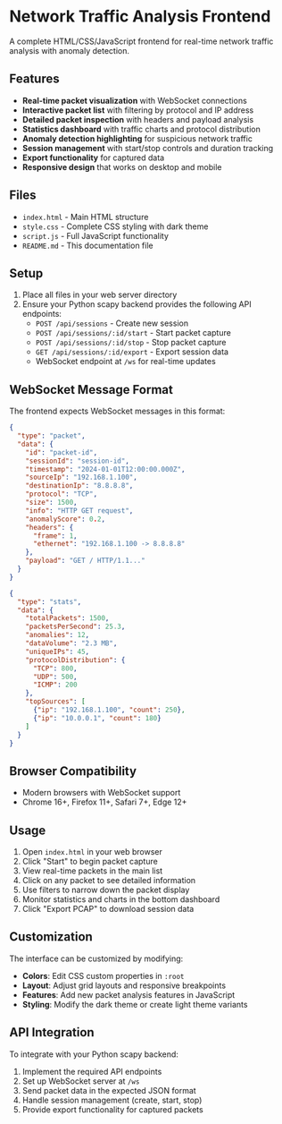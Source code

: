 # Network Traffic Analysis Frontend

A complete HTML/CSS/JavaScript frontend for real-time network traffic analysis with anomaly detection.

## Features

- **Real-time packet visualization** with WebSocket connections
- **Interactive packet list** with filtering by protocol and IP address
- **Detailed packet inspection** with headers and payload analysis
- **Statistics dashboard** with traffic charts and protocol distribution
- **Anomaly detection highlighting** for suspicious network traffic
- **Session management** with start/stop controls and duration tracking
- **Export functionality** for captured data
- **Responsive design** that works on desktop and mobile

## Files

- `index.html` - Main HTML structure
- `style.css` - Complete CSS styling with dark theme
- `script.js` - Full JavaScript functionality
- `README.md` - This documentation file

## Setup

1. Place all files in your web server directory
2. Ensure your Python scapy backend provides the following API endpoints:
   - `POST /api/sessions` - Create new session
   - `POST /api/sessions/:id/start` - Start packet capture
   - `POST /api/sessions/:id/stop` - Stop packet capture
   - `GET /api/sessions/:id/export` - Export session data
   - WebSocket endpoint at `/ws` for real-time updates

## WebSocket Message Format

The frontend expects WebSocket messages in this format:

```json
{
  "type": "packet",
  "data": {
    "id": "packet-id",
    "sessionId": "session-id",
    "timestamp": "2024-01-01T12:00:00.000Z",
    "sourceIp": "192.168.1.100",
    "destinationIp": "8.8.8.8",
    "protocol": "TCP",
    "size": 1500,
    "info": "HTTP GET request",
    "anomalyScore": 0.2,
    "headers": {
      "frame": 1,
      "ethernet": "192.168.1.100 -> 8.8.8.8"
    },
    "payload": "GET / HTTP/1.1..."
  }
}
```

```json
{
  "type": "stats",
  "data": {
    "totalPackets": 1500,
    "packetsPerSecond": 25.3,
    "anomalies": 12,
    "dataVolume": "2.3 MB",
    "uniqueIPs": 45,
    "protocolDistribution": {
      "TCP": 800,
      "UDP": 500,
      "ICMP": 200
    },
    "topSources": [
      {"ip": "192.168.1.100", "count": 250},
      {"ip": "10.0.0.1", "count": 180}
    ]
  }
}
```

## Browser Compatibility

- Modern browsers with WebSocket support
- Chrome 16+, Firefox 11+, Safari 7+, Edge 12+

## Usage

1. Open `index.html` in your web browser
2. Click "Start" to begin packet capture
3. View real-time packets in the main list
4. Click on any packet to see detailed information
5. Use filters to narrow down the packet display
6. Monitor statistics and charts in the bottom dashboard
7. Click "Export PCAP" to download session data

## Customization

The interface can be customized by modifying:

- **Colors**: Edit CSS custom properties in `:root`
- **Layout**: Adjust grid layouts and responsive breakpoints
- **Features**: Add new packet analysis features in JavaScript
- **Styling**: Modify the dark theme or create light theme variants

## API Integration

To integrate with your Python scapy backend:

1. Implement the required API endpoints
2. Set up WebSocket server at `/ws`
3. Send packet data in the expected JSON format
4. Handle session management (create, start, stop)
5. Provide export functionality for captured packets